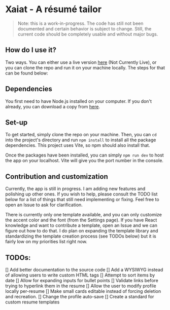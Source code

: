 # Xaiat - A résumé tailor

> Note: this is a work-in-progress. The code has still not been documented and certain behavior is subject to change. Still, the current code should be completely usable and without major bugs.

## How do I use it?

Two ways. You can either use a live version [here](#) (Not Currently Live), or you can clone the repo and run it on your machine locally. The steps for that can be found below:

## Dependencies

You first need to have Node.js installed on your computer. If you don't already, you can download a copy from [here](https://nodejs.org/en/).

## Set-up

To get started, simply clone the repo on your machine. Then, you can `cd` into the project's directory and run `npm install` to install all the package dependencies. This project uses Vite, so npm should also install that.

Once the packages have been installed, you can simply `npm run dev` to host the app on your localhost. Vite will give you the port number in the console.

## Contribution and customization

Currently, the app is still in progress. I am adding new features and polishing up other ones. If you wish to help, please consult the TODO list below for a list of things that still need implementing or fixing. Feel free to open an Issue to ask for clarification.

There is currently only one template available, and you can only customize the accent color and the font (from the Settings page). If you have React knowledge and want to contribute a template, open an Issue and we can figure out how to do that. I do plan on expanding the template library and standardizing the template creation process (see TODOs below) but it is fairly low on my priorities list right now.

## TODOs:

[] Add better documentation to the source code
[] Add a WYSIWYG instead of allowing users to write custom HTML tags
[] Attempt to sort items by date
[] Allow for expanding inputs for bullet points
[] Validate links before trying to hyperlink them in the resume
[] Allow the user to modify profile locally per-resume
[] Make small cards editable instead of forcing deletion and recreation.
[] Change the profile auto-save
[] Create a standard for custom resume templates

